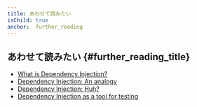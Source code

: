 ```yaml
---
title: あわせて読みたい
isChild: true
anchor:  further_reading
---
```


## あわせて読みたい {#further_reading_title}

* [What is Dependency Injection?](http://fabien.potencier.org/article/11/what-is-dependency-injection)
* [Dependency Injection: An analogy](https://mwop.net/blog/260-Dependency-Injection-An-analogy.html)
* [Dependency Injection: Huh?](https://code.tutsplus.com/tutorials/dependency-injection-huh--net-26903)
* [Dependency Injection as a tool for testing](https://medium.com/philipobenito/dependency-injection-as-a-tool-for-testing-902c21c147f1)
